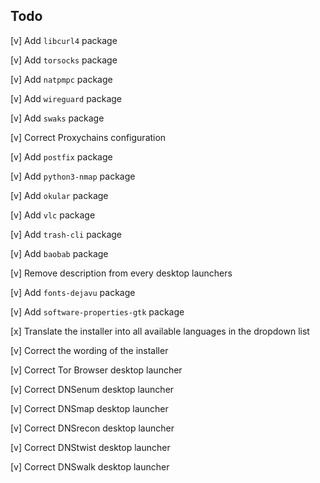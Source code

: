 ## Todo

\[v\] Add `libcurl4` package

\[v\] Add `torsocks` package

\[v\] Add `natpmpc` package

\[v\] Add `wireguard` package

\[v\] Add `swaks` package

\[v\] Correct Proxychains configuration

\[v\] Add `postfix` package

\[v\] Add `python3-nmap` package

\[v\] Add `okular` package

\[v\] Add `vlc` package

\[v\] Add `trash-cli` package

\[v\] Add `baobab` package

\[v\] Remove description from every desktop launchers

\[v\] Add `fonts-dejavu` package

\[v\] Add `software-properties-gtk` package

\[x\] Translate the installer into all available languages in the dropdown list

\[v\] Correct the wording of the installer

\[v\] Correct Tor Browser desktop launcher

\[v\] Correct DNSenum desktop launcher

\[v\] Correct DNSmap desktop launcher

\[v\] Correct DNSrecon desktop launcher

\[v\] Correct DNStwist desktop launcher

\[v\] Correct DNSwalk desktop launcher
